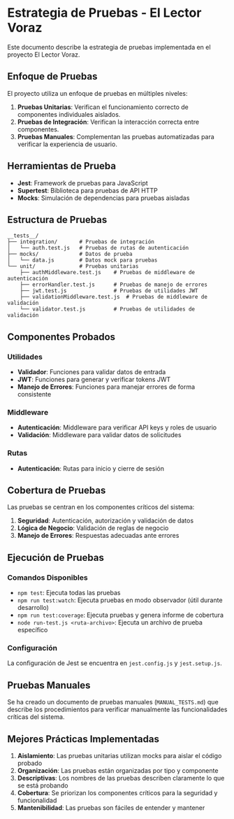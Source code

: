 # Estrategia de Pruebas - El Lector Voraz

Este documento describe la estrategia de pruebas implementada en el proyecto El Lector Voraz.

## Enfoque de Pruebas

El proyecto utiliza un enfoque de pruebas en múltiples niveles:

1. **Pruebas Unitarias**: Verifican el funcionamiento correcto de componentes individuales aislados.
2. **Pruebas de Integración**: Verifican la interacción correcta entre componentes.
3. **Pruebas Manuales**: Complementan las pruebas automatizadas para verificar la experiencia de usuario.

## Herramientas de Prueba

- **Jest**: Framework de pruebas para JavaScript
- **Supertest**: Biblioteca para pruebas de API HTTP
- **Mocks**: Simulación de dependencias para pruebas aisladas

## Estructura de Pruebas

```
__tests__/
├── integration/       # Pruebas de integración
│   └── auth.test.js   # Pruebas de rutas de autenticación
├── mocks/             # Datos de prueba
│   └── data.js        # Datos mock para pruebas
└── unit/              # Pruebas unitarias
    ├── authMiddleware.test.js    # Pruebas de middleware de autenticación
    ├── errorHandler.test.js      # Pruebas de manejo de errores
    ├── jwt.test.js               # Pruebas de utilidades JWT
    ├── validationMiddleware.test.js  # Pruebas de middleware de validación
    └── validator.test.js         # Pruebas de utilidades de validación
```

## Componentes Probados

### Utilidades
- **Validador**: Funciones para validar datos de entrada
- **JWT**: Funciones para generar y verificar tokens JWT
- **Manejo de Errores**: Funciones para manejar errores de forma consistente

### Middleware
- **Autenticación**: Middleware para verificar API keys y roles de usuario
- **Validación**: Middleware para validar datos de solicitudes

### Rutas
- **Autenticación**: Rutas para inicio y cierre de sesión

## Cobertura de Pruebas

Las pruebas se centran en los componentes críticos del sistema:

1. **Seguridad**: Autenticación, autorización y validación de datos
2. **Lógica de Negocio**: Validación de reglas de negocio
3. **Manejo de Errores**: Respuestas adecuadas ante errores

## Ejecución de Pruebas

### Comandos Disponibles

- `npm test`: Ejecuta todas las pruebas
- `npm run test:watch`: Ejecuta pruebas en modo observador (útil durante desarrollo)
- `npm run test:coverage`: Ejecuta pruebas y genera informe de cobertura
- `node run-test.js <ruta-archivo>`: Ejecuta un archivo de prueba específico

### Configuración

La configuración de Jest se encuentra en `jest.config.js` y `jest.setup.js`.

## Pruebas Manuales

Se ha creado un documento de pruebas manuales (`MANUAL_TESTS.md`) que describe los procedimientos para verificar manualmente las funcionalidades críticas del sistema.

## Mejores Prácticas Implementadas

1. **Aislamiento**: Las pruebas unitarias utilizan mocks para aislar el código probado
2. **Organización**: Las pruebas están organizadas por tipo y componente
3. **Descriptivas**: Los nombres de las pruebas describen claramente lo que se está probando
4. **Cobertura**: Se priorizan los componentes críticos para la seguridad y funcionalidad
5. **Mantenibilidad**: Las pruebas son fáciles de entender y mantener